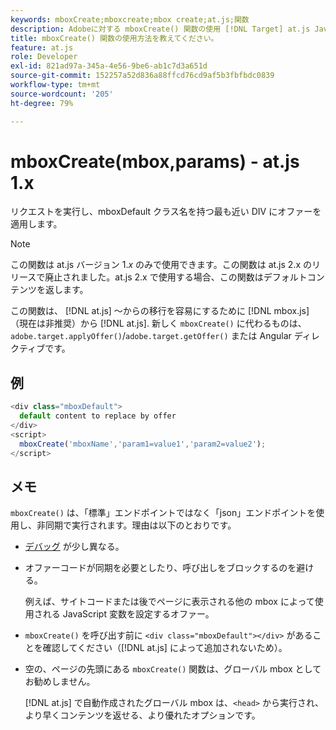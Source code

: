 ```yaml
---
keywords: mboxCreate;mboxcreate;mbox create;at.js;関数
description: Adobeに対する mboxCreate() 関数の使用 [!DNL Target] at.js JavaScript ライブラリを使用して、mboxDefault クラス名を持つ最も近い DIV にオファーを適用できます。 (at.js 1.x)
title: mboxCreate() 関数の使用方法を教えてください。
feature: at.js
role: Developer
exl-id: 821ad97a-345a-4e56-9be6-ab1c7d3a651d
source-git-commit: 152257a52d836a88ffcd76cd9af5b3fbfbdc0839
workflow-type: tm+mt
source-wordcount: '205'
ht-degree: 79%

---
```


# mboxCreate(mbox,params) - at.js 1.x

リクエストを実行し、mboxDefault クラス名を持つ最も近い DIV にオファーを適用します。

>[!NOTE]
>
>この関数は at.js バージョン 1.*x* のみで使用できます。この関数は at.js 2.x のリリースで廃止されました。at.js 2.x で使用する場合、この関数はデフォルトコンテンツを返します。

この関数は、 [!DNL at.js] ～からの移行を容易にするために [!DNL mbox.js] （現在は非推奨）から [!DNL at.js]. 新しく `mboxCreate()` に代わるものは、`adobe.target.applyOffer()`/`adobe.target.getOffer()` または Angular ディレクティブです。

## 例

```javascript
<div class="mboxDefault"> 
  default content to replace by offer 
</div> 
<script> 
  mboxCreate('mboxName','param1=value1','param2=value2'); 
</script>
```

## メモ

`mboxCreate()` は、「標準」エンドポイントではなく「json」エンドポイントを使用し、非同期で実行されます。理由は以下のとおりです。

* [デバッグ](/help/main/c-implementing-target/c-implementing-target-for-client-side-web/c-target-debugging-atjs/target-debugging-atjs.md#concept_CAE591DA8C404C22917584ECD4F7494F) が少し異なる。
* オファーコードが同期を必要としたり、呼び出しをブロックするのを避ける。

   例えば、サイトコードまたは後でページに表示される他の mbox によって使用される JavaScript 変数を設定するオファー。

* `mboxCreate()` を呼び出す前に `<div class="mboxDefault"></div>` があることを確認してください（[!DNL at.js] によって追加されないため）。

* 空の、ページの先頭にある `mboxCreate()` 関数は、グローバル mbox としてお勧めしません。

   [!DNL at.js] で自動作成されたグローバル mbox は、`<head>` から実行され、より早くコンテンツを返せる、より優れたオプションです。
